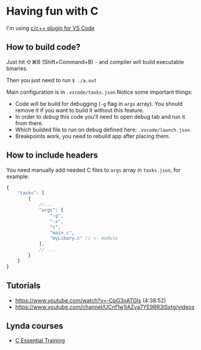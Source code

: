 # Having fun with C

I'm using [c/c++ plugin for VS Code](https://code.visualstudio.com/docs/languages/cpp)

## How to build code?

Just hit ⇧⌘B (Shift+Command+B) - and compiler will build executable binaries.

Then you just need to run `$ ./a.out`

Main configuration is in `.vscode/tasks.json` Notice some important things:

* Code will be build for debugging (`-g` flag in `args` array). You should remove it if you want to build it without this feature.
* In order to *debug* this code you'll need to open debug tab and run it from there.
* Which builded file to run on debug defined here: `.vscode/launch.json`
* Breakpoints work, you need to rebuild app after placing them.

## How to include headers

You need manually add needed C files to `args` array in `tasks.json`, for example:
```js
{
    "tasks": [
        {
            //...
            "args": [
                "-g",
                "-x",
                "c",
                "main.c",
                "myLibary.c" // <- module
            ],
            // ...
        }
    ]
} 
```

## Tutorials

* https://www.youtube.com/watch?v=-CpG3oATGIs (4:38:52)
* https://www.youtube.com/channel/UCnf1w1jAZva7YE9RR3lSxtg/videos

## Lynda courses

* [C Essential Training](https://www.lynda.com/C-tutorials/C-Essential-Training/164457-2.html)
